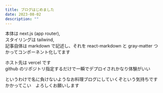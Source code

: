 ```yaml
---
title: ブログはじめました
date: 2023-08-02
description: ""
---
```


本体は next.js (app router),  
スタイリングは tailwind,  
記事自体は markdown で記述し、それを react-markdown と gray-matter つかってコンポーネント化してます

ホスト先は vercel です  
github のリポジトリ指定するだけで一瞬でデプロイされかなり体験がいい

というわけで名に負けないようなお料理ブログにしていくぞという気持ちです  
かかってこい　よろしくお願いします
